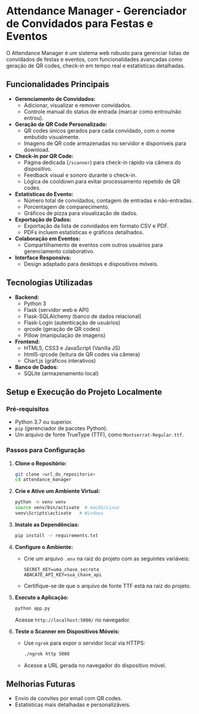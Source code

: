 # Attendance Manager - Gerenciador de Convidados para Festas e Eventos

O Attendance Manager é um sistema web robusto para gerenciar listas de convidados de festas e eventos, com funcionalidades avançadas como geração de QR codes, check-in em tempo real e estatísticas detalhadas.

## Funcionalidades Principais

*   **Gerenciamento de Convidados:**
    *   Adicionar, visualizar e remover convidados.
    *   Controle manual do status de entrada (marcar como entrou/não entrou).
*   **Geração de QR Code Personalizado:**
    *   QR codes únicos gerados para cada convidado, com o nome embutido visualmente.
    *   Imagens de QR code armazenadas no servidor e disponíveis para download.
*   **Check-in por QR Code:**
    *   Página dedicada (`/scanner`) para check-in rápido via câmera do dispositivo.
    *   Feedback visual e sonoro durante o check-in.
    *   Lógica de cooldown para evitar processamento repetido de QR codes.
*   **Estatísticas do Evento:**
    *   Número total de convidados, contagem de entradas e não-entradas.
    *   Porcentagem de comparecimento.
    *   Gráficos de pizza para visualização de dados.
*   **Exportação de Dados:**
    *   Exportação da lista de convidados em formato CSV e PDF.
    *   PDFs incluem estatísticas e gráficos detalhados.
*   **Colaboração em Eventos:**
    *   Compartilhamento de eventos com outros usuários para gerenciamento colaborativo.
*   **Interface Responsiva:**
    *   Design adaptado para desktops e dispositivos móveis.

## Tecnologias Utilizadas

*   **Backend:**
    *   Python 3
    *   Flask (servidor web e API)
    *   Flask-SQLAlchemy (banco de dados relacional)
    *   Flask-Login (autenticação de usuários)
    *   qrcode (geração de QR codes)
    *   Pillow (manipulação de imagens)
*   **Frontend:**
    *   HTML5, CSS3 e JavaScript (Vanilla JS)
    *   html5-qrcode (leitura de QR codes via câmera)
    *   Chart.js (gráficos interativos)
*   **Banco de Dados:**
    *   SQLite (armazenamento local)

## Setup e Execução do Projeto Localmente

### Pré-requisitos

*   Python 3.7 ou superior.
*   `pip` (gerenciador de pacotes Python).
*   Um arquivo de fonte TrueType (TTF), como `Montserrat-Regular.ttf`.

### Passos para Configuração

1.  **Clone o Repositório:**
    ```bash
    git clone <url_do_repositorio>
    cd attendance_manager
    ```

2.  **Crie e Ative um Ambiente Virtual:**
    ```bash
    python -m venv venv
    source venv/bin/activate  # macOS/Linux
    venv\Scripts\activate   # Windows
    ```

3.  **Instale as Dependências:**
    ```bash
    pip install -r requirements.txt
    ```

4.  **Configure o Ambiente:**
    *   Crie um arquivo `.env` na raiz do projeto com as seguintes variáveis:
        ```env
        SECRET_KEY=uma_chave_secreta
        ABACATE_API_KEY=sua_chave_api
        ```
    *   Certifique-se de que o arquivo de fonte TTF está na raiz do projeto.

5.  **Execute a Aplicação:**
    ```bash
    python app.py
    ```
    Acesse `http://localhost:5000/` no navegador.

6.  **Teste o Scanner em Dispositivos Móveis:**
    *   Use `ngrok` para expor o servidor local via HTTPS:
        ```bash
        ./ngrok http 5000
        ```
    *   Acesse a URL gerada no navegador do dispositivo móvel.

## Melhorias Futuras

*   Envio de convites por email com QR codes.
*   Estatísticas mais detalhadas e personalizáveis.
